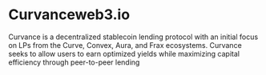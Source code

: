 # Curvanceweb3.io
Curvance is a decentralized stablecoin lending protocol with an initial focus on LPs from the Curve, Convex, Aura, and Frax ecosystems. Curvance seeks to allow users to earn optimized yields while maximizing capital efficiency through peer-to-peer lending
